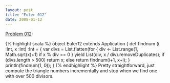 ```yaml
---
layout: post
title: "Euler 012"
date: 2008-01-12
---
```


[Problem 012]\:

{% highlight scala %}
object Euler12 extends Application {
  def findnum (i :Int, x :Int) :Int = {
    var divs = List.flatten(for {
      div <- List.range(1, Math.sqrt(x)+1)
      if x % div == 0
    } yield List(div, x / div).removeDuplicates);
    if (divs.length > 500) return x;
    else return findnum(i+1, x+i);
  }
  println(findnum(1, 0));
}
{% endhighlight %}
Pretty straightforward, just compute the triangle numbers incrementally and stop when we find one with over 500 divisors.



[Problem 012]: http://projecteuler.net/index.php?section=problems&id=12
